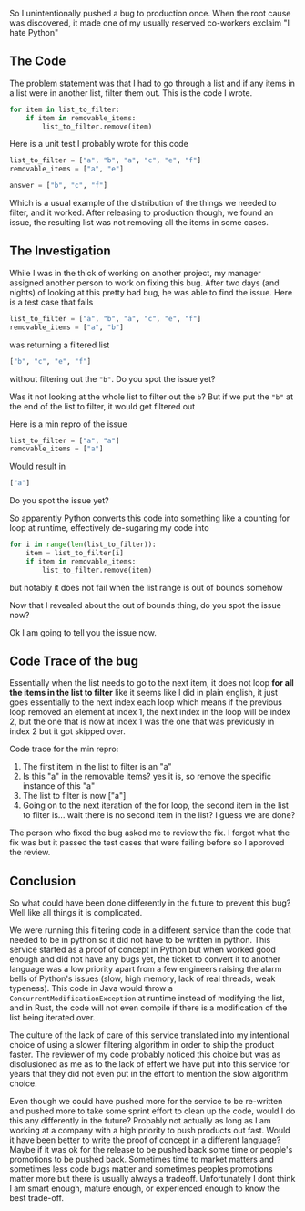 
So I unintentionally pushed a bug to production once. When the root cause was discovered, it made one of my usually reserved co-workers exclaim "I hate Python"

## The Code

The problem statement was that I had to go through a list and if any items in a list were in another list, filter them out. This is the code I wrote.

```python
for item in list_to_filter:
    if item in removable_items:
        list_to_filter.remove(item)
```

Here is a unit test I probably wrote for this code

```python
list_to_filter = ["a", "b", "a", "c", "e", "f"]
removable_items = ["a", "e"]

answer = ["b", "c", "f"]
```

Which is a usual example of the distribution of the things we needed to filter, and it worked. After releasing to production though, we found an issue, the resulting list was not removing all the items in some cases.

## The Investigation

While I was in the thick of working on another project, my manager assigned another person to work on fixing this bug. After two days (and nights) of looking at this pretty bad bug, he was able to find the issue. Here is a test case that fails

```python
list_to_filter = ["a", "b", "a", "c", "e", "f"]
removable_items = ["a", "b"]
```

was returning a filtered list
```python
["b", "c", "e", "f"]
```
without filtering out the `"b"`. Do you spot the issue yet?

Was it not looking at the whole list to filter out the `b`? But if we put the `"b"` at the end of the list to filter, it would get filtered out

Here is a min repro of the issue
```python
list_to_filter = ["a", "a"]
removable_items = ["a"]
```

Would result in
```python
["a"]
```

Do you spot the issue yet?

So apparently Python converts this code into something like a counting for loop at runtime, effectively de-sugaring my code into
```python
for i in range(len(list_to_filter)):
    item = list_to_filter[i]
    if item in removable_items:
        list_to_filter.remove(item)
```
but notably it does not fail when the list range is out of bounds somehow

Now that I revealed about the out of bounds thing, do you spot the issue now?

Ok I am going to tell you the issue now.

## Code Trace of the bug

Essentially when the list needs to go to the next item, it does not loop **for all the items in the list to filter** like it seems like I did in plain english, it just goes essentially to the next index each loop which means if the previous loop removed an element at index 1, the next index in the loop will be index 2, but the one that is now at index 1 was the one that was previously in index 2 but it got skipped over.

Code trace for the min repro:

1. The first item in the list to filter is an "a"
2. Is this "a" in  the removable items? yes it is, so remove the specific instance of this "a"
3. The list to filter is now ["a"]
4. Going on to the next iteration of the for loop, the second item in the list to filter is... wait there is no second item in the list? I guess we are done?


The person who fixed the bug asked me to review the fix. I forgot what the fix was but it passed the test cases that were failing before so I approved the review.

## Conclusion
So what could have been done differently in the future to prevent this bug? Well like all things it is complicated.

We were running this filtering code in a different service than the code that needed to be in python so it did not have to be written in python. This service started as a proof of concept in Python but when worked good enough and did not have any bugs yet, the ticket to convert it to another language was a low priority apart from a few engineers raising the alarm bells of Python's issues (slow, high memory, lack of real threads, weak typeness). This code in Java would throw a `ConcurrentModificationException` at runtime instead of modifying the list, and in Rust, the code will not even compile if there is a modification of the list being iterated over.

The culture of the lack of care of this service translated into my intentional choice of using a slower filtering algorithm in order to ship the product faster. The reviewer of my code probably noticed this choice but was as disolusioned as me as to the lack of effert we have put into this service for years that they did not even put in the effort to mention the slow algorithm choice.

Even though we could have pushed more for the service to be re-written and pushed more to take some sprint effort to clean up the code, would I do this any differently in the future? Probably not actually as long as I am working at a company with a high priority to push products out fast. Would it have been better to write the proof of concept in a different language? Maybe if it was ok for the release to be pushed back some time or people's promotions to be pushed back. Sometimes time to market matters and sometimes less code bugs matter and sometimes peoples promotions matter more but there is usually always a tradeoff. Unfortunately I dont think I am smart enough, mature enough, or experienced enough to know the best trade-off.





